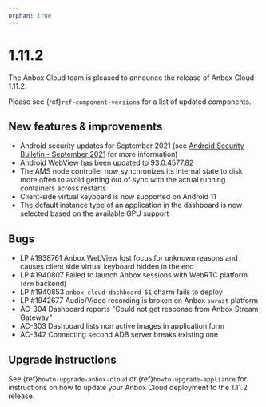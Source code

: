 ```yaml
---
orphan: true
---
```

# 1.11.2

The Anbox Cloud team is pleased to announce the release of Anbox Cloud 1.11.2.

Please see {ref}`ref-component-versions` for a list of updated components.

## New features & improvements

* Android security updates for September 2021 (see [Android Security Bulletin - September 2021](https://source.android.com/security/bulletin/2021-09-01) for more information)
* Android WebView has been updated to [93.0.4577.82](https://chromereleases.googleblog.com/2021/09/chrome-for-android-update.html)
* The AMS node controller now synchronizes its internal state to disk more often to avoid getting out of sync with the actual running containers across restarts
* Client-side virtual keyboard is now supported on Android 11
* The default instance type of an application in the dashboard is now selected based on the available GPU support

## Bugs

* LP #1938761 Anbox WebView lost focus for unknown reasons and causes client side virtual keyboard hidden in the end
* LP #1940807 Failed to launch Anbox sessions with WebRTC platform (`drm` backend)
* LP #1940853 `anbox-cloud-dashboard-51` charm fails to deploy
* LP #1942677 Audio/Video recording is broken on Anbox `swrast` platform
* AC-304 Dashboard reports "Could not get response from Anbox Stream Gateway"
* AC-303 Dashboard lists non active images in application form
* AC-342 Connecting second ADB server breaks existing one

## Upgrade instructions

See {ref}`howto-upgrade-anbox-cloud` or {ref}`howto-upgrade-appliance` for instructions on how to update your Anbox Cloud deployment to the 1.11.2 release.
